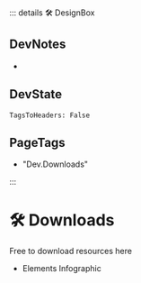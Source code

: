 ::: details 🛠 <dev>DesignBox</dev>

## DevNotes

-

## DevState

`TagsToHeaders: False`


<h2>PageTags</h2>

- "Dev.Downloads"

:::

# 🛠 Downloads

Free to download resources here

- Elements Infographic
